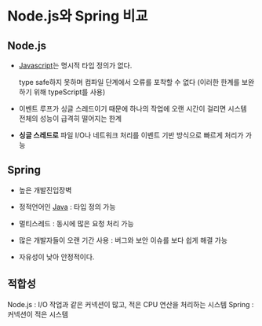 # Node.js와 Spring 비교

## Node.js
- [Javascript](Javascript)는 명시적 타입 정의가 없다.
  
  type safe하지 못하며 컴파일 단계에서 오류를 포착할 수 없다 (이러한 한계를 보완하기 위해 typeScript를 사용)
  
- 이벤트 루프가 싱글 스레드이기 때문에 하나의 작업에 오랜 시간이 걸리면 시스템 전체의 성능이 급격히 떨어지는 한계

- **싱글 스레드로** 파일 I/O나 네트워크 처리를 이벤트 기반 방식으로 빠르게 처리가 가능

## Spring
- 높은 개발진입장벽

- 정적언어인 [Java](Java) : 타입 정의 가능
- 멀티스레드 : 동시에 많은 요청 처리 가능
- 많은 개발자들이 오랜 기간 사용 : 버그와 보안 이슈를 보다 쉽게 해결 가능 
- 자유성이 낮아 안정적이다. 

## 적합성

Node.js : I/O 작업과 같은 커넥션이 많고, 적은 CPU 연산을 처리하는 시스템
Spring : 커넥션이 적은 시스템